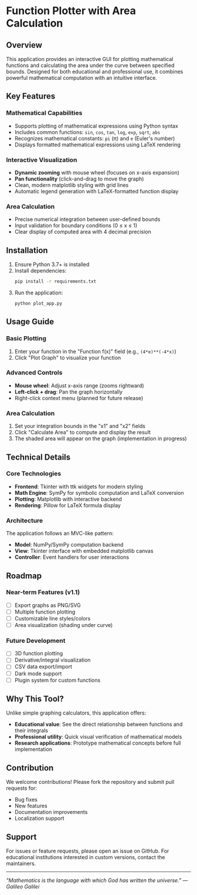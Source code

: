 # Function Plotter with Area Calculation

## Overview

This application provides an interactive GUI for plotting mathematical functions and calculating the area under the curve between specified bounds. Designed for both educational and professional use, it combines powerful mathematical computation with an intuitive interface.

## Key Features

### Mathematical Capabilities
- Supports plotting of mathematical expressions using Python syntax
- Includes common functions: `sin`, `cos`, `tan`, `log`, `exp`, `sqrt`, `abs`
- Recognizes mathematical constants: `pi` (π) and `e` (Euler's number)
- Displays formatted mathematical expressions using LaTeX rendering

### Interactive Visualization
- **Dynamic zooming** with mouse wheel (focuses on x-axis expansion)
- **Pan functionality** (click-and-drag to move the graph)
- Clean, modern matplotlib styling with grid lines
- Automatic legend generation with LaTeX-formatted function display

### Area Calculation
- Precise numerical integration between user-defined bounds
- Input validation for boundary conditions (0 ≤ x ≤ 1)
- Clear display of computed area with 4 decimal precision

## Installation

1. Ensure Python 3.7+ is installed
2. Install dependencies:
   ```bash
   pip install -r requirements.txt
   ```
3. Run the application:
   ```bash
   python plot_app.py
   ```

## Usage Guide

### Basic Plotting
1. Enter your function in the "Function f(x)" field (e.g., `(4*e)**(-4*x)`)
2. Click "Plot Graph" to visualize your function

### Advanced Controls
- **Mouse wheel**: Adjust x-axis range (zooms rightward)
- **Left-click + drag**: Pan the graph horizontally
- Right-click context menu (planned for future release)

### Area Calculation
1. Set your integration bounds in the "x1" and "x2" fields
2. Click "Calculate Area" to compute and display the result
3. The shaded area will appear on the graph (implementation in progress)

## Technical Details

### Core Technologies
- **Frontend**: Tkinter with ttk widgets for modern styling
- **Math Engine**: SymPy for symbolic computation and LaTeX conversion
- **Plotting**: Matplotlib with interactive backend
- **Rendering**: Pillow for LaTeX formula display

### Architecture
The application follows an MVC-like pattern:
- **Model**: NumPy/SymPy computation backend
- **View**: Tkinter interface with embedded matplotlib canvas
- **Controller**: Event handlers for user interactions

## Roadmap

### Near-term Features (v1.1)
- [ ] Export graphs as PNG/SVG
- [ ] Multiple function plotting
- [ ] Customizable line styles/colors
- [ ] Area visualization (shading under curve)

### Future Development
- [ ] 3D function plotting
- [ ] Derivative/integral visualization
- [ ] CSV data export/import
- [ ] Dark mode support
- [ ] Plugin system for custom functions

## Why This Tool?

Unlike simple graphing calculators, this application offers:
- **Educational value**: See the direct relationship between functions and their integrals
- **Professional utility**: Quick visual verification of mathematical models
- **Research applications**: Prototype mathematical concepts before full implementation

## Contribution

We welcome contributions! Please fork the repository and submit pull requests for:
- Bug fixes
- New features
- Documentation improvements
- Localization support

## Support

For issues or feature requests, please open an issue on GitHub. For educational institutions interested in custom versions, contact the maintainers.

---

*"Mathematics is the language with which God has written the universe." — Galileo Galilei*